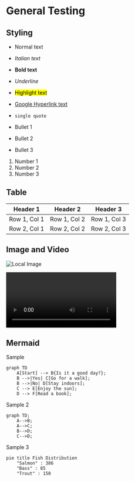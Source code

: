 # General Testing
## Styling
- Normal text
- *Italian text*
- **Bold text**
- _Underline_
- <mark>Highlight text</mark>
- [Google Hyperlink text](https://www.google.com/)
- `single quote`

- Bullet 1
- Bullet 2
- Bullet 3

1. Number 1
2. Number 2
3. Number 3

## Table

| Header 1 | Header 2 | Header 3 |
|---|---|---|
| Row 1, Col 1 | Row 1, Col 2 | Row 1, Col 3 |
| Row 2, Col 1 | Row 2, Col 2 | Row 2, Col 3 |

## Image and Video

![Local Image](/img/green_background.jpg)

<!-- ![Website Image](https://docusaurus-junhong.s3.ap-southeast-1.amazonaws.com/%E7%A8%BB%E7%94%B0.jpg) -->

<video controls>
  <source src="/img/3sec.mp4" />
</video>

<!-- <iframe src="https://docusaurus-junhong.s3.ap-southeast-1.amazonaws.com/5sec.mp4"></iframe> -->

## Mermaid

Sample
```mermaid
graph TD
    A[Start] --> B{Is it a good day?};
    B -->|Yes| C[Go for a walk];
    B -->|No| D[Stay indoors];
    C --> E[Enjoy the sun];
    D --> F[Read a book];
```

Sample 2
```mermaid
graph TD;
    A-->B;
    A-->C;
    B-->D;
    C-->D;
```

Sample 3
```mermaid
pie title Fish Distribution
    "Salmon" : 386
    "Bass" : 85
    "Trout" : 150
```